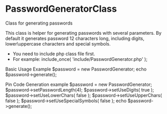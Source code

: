 PasswordGeneratorClass
======================

Class for generating passwords

This class is helper for generating passwords with several parameters.
By default it generates password 12 characters long, including digits, lower\uppercase characters and special symbols.
 
* You need to include php class file first.
* For example: include_once( 'include/PasswordGenerator.php' );

Basic Usage Example
$password = new PasswordGenerator;
echo $password->generate();

Pin Code Generation example
$password = new PasswordGenerator;
$password->setPasswordLength(4);
$password->setUseDigits( true );
$password->setUseLowerChars( false );
$password->setUseUpperChars( false );
$password->setUseSpecialSymbols( false );
echo $password->generate();
